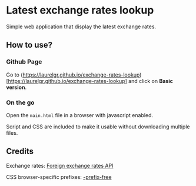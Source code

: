 # Latest exchange rates lookup
Simple web application that display the latest exchange rates.

## How to use?
### Github Page
Go to (https://laurelgr.github.io/exchange-rates-lookup)[https://laurelgr.github.io/exchange-rates-lookup] and click on __Basic version__.

### On the go
Open the `main.html` file in a browser with javascript enabled.

Script and CSS are included to make it usable without downloading multiple files.

## Credits
Exchange rates: [Foreign exchange rates API](https://exchangeratesapi.io)

CSS browser-specific prefixes: [-prefix-free](https://projects.verou.me/prefixfree/)
